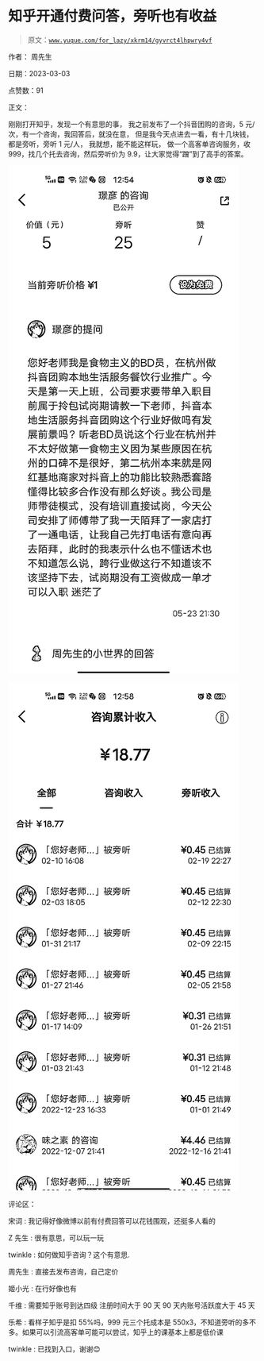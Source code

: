 # 知乎开通付费问答，旁听也有收益

> 原文：[`www.yuque.com/for_lazy/xkrm14/gyvrct4lhpwry4vf`](https://www.yuque.com/for_lazy/xkrm14/gyvrct4lhpwry4vf)



作者： 周先生 

日期：2023-03-03 

点赞数：91 

正文： 

刚刚打开知乎，发现一个有意思的事， 我之前发布了一个抖音团购的咨询，5 元/次，有一个咨询，我回答后，就没在意， 但是我今天点进去一看，有十几块钱，都是旁听，旁听 1 元/人， 我就想，能不能这样玩， 做一个高客单咨询服务，收 999，找几个托去咨询，然后旁听价为 9.9，让大家觉得“蹭”到了高手的答案。 

![](img/e8fa1f27ef39ef110f34fb1b5b0af79a.png)  

![](img/76048f5505e42d0cb88976c412f72a49.png)  

评论区： 

宋词 : 我记得好像微博以前有付费回答可以花钱围观，还挺多人看的 

Z 先生 : 很有意思，可以玩一玩 

twinkle : 如何做知乎咨询？这个有意思. 

周先生 : 直接去发布咨询，自己定价 

姬小光 : 在行好像也有 

千维 : 需要知乎账号到达四级 注册时间大于 90 天 90 天内账号活跃度大于 45 天 

乐希 : 看样子知乎是扣 55%吗，999 元三个托成本是 550x3，不知道旁听的多不多。如果可以引流高客单可能可以尝试，知乎上的课基本上都是低价课 

twinkle : 已找到入口，谢谢😊 

